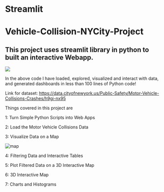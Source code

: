 # Streamlit
# Vehicle-Collision-NYCity-Project
## This project uses streamlit library in python to built an interactive Webapp.

![](3Dmap.JPG)

In the above code I have loaded, explored, visualized and interact with data, and generated dashboards in less than 100 lines of Python code! 

Link for dataset: https://data.cityofnewyork.us/Public-Safety/Motor-Vehicle-Collisions-Crashes/h9gi-nx95

Things covered in this project are

1: Turn Simple Python Scripts into Web Apps

2: Load the Motor Vehicle Collisions Data

3: Visualize Data on a Map

![map](https://user-images.githubusercontent.com/86574646/174452297-6f5f79b3-2915-413c-8c5b-bb7e36a0021f.jpg)

4: Filtering Data and Interactive Tables

5: Plot Filtered Data on a 3D Interactive Map

6: 3D Interactive Map

7: Charts and Histograms
